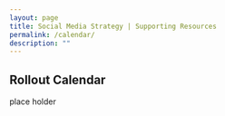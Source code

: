 ```yaml
---
layout: page
title: Social Media Strategy | Supporting Resources
permalink: /calendar/
description: ""
---
```


## Rollout Calendar

place holder
